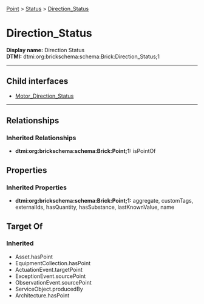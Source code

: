 [Point](../../Point.md) > [Status](../Status.md) > [Direction_Status](.)
# Direction_Status

**Display name:** Direction Status<br />
**DTMI:** dtmi:org:brickschema:schema:Brick:Direction_Status;1

---


## Child interfaces
* [Motor_Direction_Status](Motor_Direction_Status.md)

---
## Relationships
### Inherited Relationships
* **dtmi:org:brickschema:schema:Brick:Point;1:** isPointOf
## Properties
### Inherited Properties
* **dtmi:org:brickschema:schema:Brick:Point;1:** aggregate, customTags, externalIds, hasQuantity, hasSubstance, lastKnownValue, name
## Target Of
### Inherited
* Asset.hasPoint
* EquipmentCollection.hasPoint
* ActuationEvent.targetPoint
* ExceptionEvent.sourcePoint
* ObservationEvent.sourcePoint
* ServiceObject.producedBy
* Architecture.hasPoint
